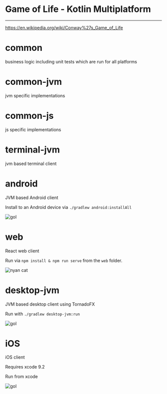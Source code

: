 # Game of Life - Kotlin Multiplatform
---------------------------------

https://en.wikipedia.org/wiki/Conway%27s_Game_of_Life

# common
business logic including unit tests which are run for all platforms

# common-jvm
jvm specific implementations

# common-js
js specific implementations

# terminal-jvm
jvm based terminal client

# android
JVM based Android client

Install to an Android device via `./gradlew android:installAll`

![gol](https://user-images.githubusercontent.com/1046688/34879875-fbe8cbd8-f7ae-11e7-8c33-21fbfac15e8b.gif)

# web
React web client

Run via `npm install & npm run serve` from the `web` folder.

![nyan cat](https://user-images.githubusercontent.com/1046688/34879934-279134dc-f7af-11e7-953b-f4e7f140c57d.gif)

# desktop-jvm
JVM based desktop client using TornadoFX

Run with `./gradlew desktop-jvm:run`

![gol](https://user-images.githubusercontent.com/517070/35706797-723ef2dc-07a7-11e8-857d-d4fc86a2e200.png)

# iOS
iOS client

Requires xcode 9.2

Run from xcode

![gol](https://user-images.githubusercontent.com/1046688/36028985-87516e70-0da1-11e8-870c-908a969af1ae.gif)


